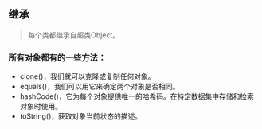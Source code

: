 ## 继承
> 每个类都继承自超类Object。

### 所有对象都有的一些方法：
- clone()，我们就可以克隆或复制任何对象。
- equals()，我们可以用它来确定两个对象是否相同。
- hashCode()，它为每个对象提供唯一的哈希码。在特定数据集中存储和检索对象时使用。
- toString()，获取对象当前状态的描述。